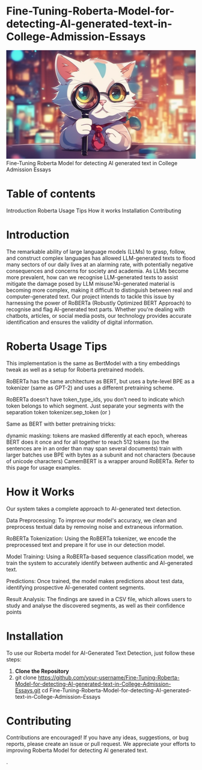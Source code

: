 # Fine-Tuning-Roberta-Model-for-detecting-AI-generated-text-in-College-Admission-Essays
![Screenshot](roberta_ai_detect_logo.png)
Fine-Tuning Roberta Model for detecting AI generated text in College Admission Essays

# Table of contents
Introduction
Roberta Usage Tips
How it works 
Installation
Contributing
# Introduction
The remarkable ability of large language models (LLMs) to grasp, follow, and construct complex languages has allowed LLM-generated texts to flood many sectors of our daily lives at an alarming rate, with potentially negative consequences and concerns for society and academia. As LLMs become more prevalent, how can we recognise LLM-generated texts to assist mitigate the damage posed by LLM misuse?AI-generated material is becoming more complex, making it difficult to distinguish between real and computer-generated text. Our project intends to tackle this issue by harnessing the power of RoBERTa (Robustly Optimized BERT Approach) to recognise and flag AI-generated text parts. Whether you're dealing with chatbots, articles, or social media posts, our technology provides accurate identification and ensures the validity of digital information.

# Roberta Usage Tips
This implementation is the same as BertModel with a tiny embeddings tweak as well as a setup for Roberta pretrained models.

RoBERTa has the same architecture as BERT, but uses a byte-level BPE as a tokenizer (same as GPT-2) and uses a different pretraining scheme.

RoBERTa doesn’t have token_type_ids, you don’t need to indicate which token belongs to which segment. Just separate your segments with the separation token tokenizer.sep_token (or </s>)

Same as BERT with better pretraining tricks:

dynamic masking: tokens are masked differently at each epoch, whereas BERT does it once and for all
together to reach 512 tokens (so the sentences are in an order than may span several documents)
train with larger batches
use BPE with bytes as a subunit and not characters (because of unicode characters)
CamemBERT is a wrapper around RoBERTa. Refer to this page for usage examples.

# How it Works
Our system takes a complete approach to AI-generated text detection.

Data Preprocessing: To improve our model's accuracy, we clean and preprocess textual data by removing noise and extraneous information.

RoBERTa Tokenization: Using the RoBERTa tokenizer, we encode the preprocessed text and prepare it for use in our detection model.

Model Training: Using a RoBERTa-based sequence classification model, we train the system to accurately identify between authentic and AI-generated text.

Predictions: Once trained, the model makes predictions about test data, identifying prospective AI-generated content segments.

Result Analysis: The findings are saved in a CSV file, which allows users to study and analyse the discovered segments, as well as their confidence points

# Installation
To use our Roberta model for AI-Generated Text Detection, just follow these steps:
1. **Clone the Repository**
2. git clone https://github.com/your-username/Fine-Tuning-Roberta-Model-for-detecting-AI-generated-text-in-College-Admission-Essays.git
   cd Fine-Tuning-Roberta-Model-for-detecting-AI-generated-text-in-College-Admission-Essays

# Contributing 
Contributions are encouraged! If you have any ideas, suggestions, or bug reports, please create an issue or pull request. We appreciate your efforts to improving Roberta Model for detecting AI generated text.



.

